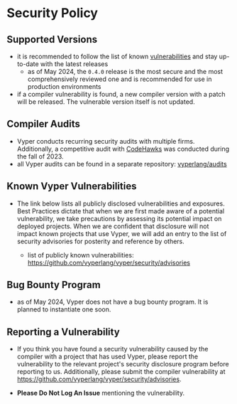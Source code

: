# Security Policy

## Supported Versions

- it is recommended to follow the list of known [vulnerabilities](https://github.com/vyperlang/vyper/security/advisories) and stay up-to-date with the latest releases
  - as of May 2024, the `0.4.0` release is the most secure and the most comprehensively reviewed one and is recommended for use in production environments
- if a compiler vulnerability is found, a new compiler version with a patch will be released. The vulnerable version itself is not updated.

## Compiler Audits

- Vyper conducts recurring security audits with multiple firms. Additionally, a competitive audit with [CodeHawks](https://www.codehawks.com/contests/cll5rujmw0001js08menkj7hc) was conducted during the fall of 2023.
- all Vyper audits can be found in a separate repository: [vyperlang/audits](https://github.com/vyperlang/audits)


## Known Vyper Vulnerabilities

- The link below lists all publicly disclosed vulnerabilities and exposures.
Best Practices dictate that when we are first made aware of a potential vulnerability,
we take precautions by assessing its potential impact on deployed projects.
When we are confident that disclosure will not impact known projects that use Vyper,
we will add an entry to the list of security advisories for posterity and reference by others.

  - list of publicly known vulnerabilities: https://github.com/vyperlang/vyper/security/advisories


## Bug Bounty Program
- as of May 2024, Vyper does not have a bug bounty program. It is planned to instantiate one soon.

## Reporting a Vulnerability

- If you think you have found a security vulnerability caused by the compiler with a project that has used Vyper,
please report the vulnerability to the relevant project's security disclosure program before reporting to us. Additionally, please submit the compiler vulnerability at https://github.com/vyperlang/vyper/security/advisories.

- **Please Do Not Log An Issue** mentioning the vulnerability.